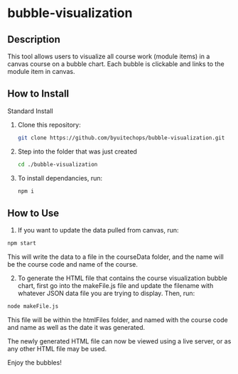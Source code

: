 # bubble-visualization

## Description 
This tool allows users to visualize all course work (module items) in a canvas course on a bubble chart. Each bubble is clickable and links to the module item in canvas.

## How to Install

Standard Install

1. Clone this repository:
    ```bash
    git clone https://github.com/byuitechops/bubble-visualization.git
    ```
1. Step into the folder that was just created 
    ```bash
    cd ./bubble-visualization
    ```
1. To install dependancies, run:
    ```bash
    npm i
    ```

## How to Use
1. If you want to update the data pulled from canvas, run:
```bash
npm start
```
This will write the data to a file in the courseData folder, and the name will be the course code and name of the course.

2. To generate the HTML file that contains the course visualization bubble chart, first go into the makeFile.js file and update the filename with whatever JSON data file you are trying to display. Then, run:
```bash
node makeFile.js
```
This file will be within the htmlFiles folder, and named with the course code and name as well as the date it was generated.

The newly generated HTML file can now be viewed using a live server, or as any other HTML file may be used.

Enjoy the bubbles!